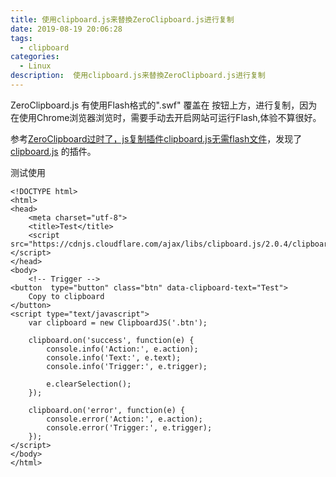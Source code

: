 ```yaml
---
title: 使用clipboard.js来替換ZeroClipboard.js进行复制
date: 2019-08-19 20:06:28
tags:
  - clipboard
categories:
  - Linux
description:  使用clipboard.js来替換ZeroClipboard.js进行复制
---
```



ZeroClipboard.js 有使用Flash格式的".swf" 覆盖在 按钮上方，进行复制，因为在使用Chrome浏览器浏览时，需要手动去开启网站可运行Flash,体验不算很好。

参考[ZeroClipboard过时了，js复制插件clipboard.js无需flash文件](http://www.webkaka.com/blog/archives/clipboard-no-flash.html)，发现了 [clipboard.js](https://github.com/zenorocha/clipboard.js) 的插件。

测试使用

```
<!DOCTYPE html>
<html>
<head>
	<meta charset="utf-8">
	<title>Test</title>
	<script src="https://cdnjs.cloudflare.com/ajax/libs/clipboard.js/2.0.4/clipboard.min.js"></script>
</head>
<body>
	<!-- Trigger -->
<button  type="button" class="btn" data-clipboard-text="Test">
    Copy to clipboard
</button>
<script type="text/javascript">
	var clipboard = new ClipboardJS('.btn');

	clipboard.on('success', function(e) {
	    console.info('Action:', e.action);
	    console.info('Text:', e.text);
	    console.info('Trigger:', e.trigger);

	    e.clearSelection();
	});

	clipboard.on('error', function(e) {
	    console.error('Action:', e.action);
	    console.error('Trigger:', e.trigger);
	});
</script>
</body>
</html>
```